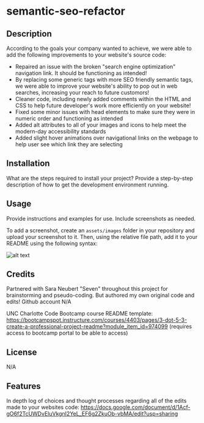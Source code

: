 # semantic-seo-refactor

## Description

According to the goals your company wanted to achieve, we were able to add the following improvements to your website's source code:

- Repaired an issue with the broken "search engine optimization" navigation link. It should be functioning as intended!
- By replacing some generic tags with more SEO friendly semantic tags, we were able to improve your website's ability to pop out in web searches, increasing your reach to future customors!
- Cleaner code, including newly added comments within the HTML and CSS to help future developer's work more efficiently on your website!
- Fixed some minor issues with head elements to make sure they were in numeric order and functioning as intended
- Added alt attributes to all of your images and icons to help meet the modern-day accessibility standards 
- Added slight hover animations over navigational links on the webpage to help user see which link they are selecting

## Installation

What are the steps required to install your project? Provide a step-by-step description of how to get the development environment running.

## Usage

Provide instructions and examples for use. Include screenshots as needed.

To add a screenshot, create an `assets/images` folder in your repository and upload your screenshot to it. Then, using the relative file path, add it to your README using the following syntax:

![alt text](assets/images/screenshot.png)

## Credits

Partnered with Sara Neubert "Seven" throughout this project for brainstorming and pseudo-coding. But authored my own original code and edits!
Github account N/A 

UNC Charlotte Code Bootcamp course README template: https://bootcampspot.instructure.com/courses/4403/pages/3-dot-5-3-create-a-professional-project-readme?module_item_id=974099 
(requires access to bootcamp portal to be able to access)

## License

N/A

## Features

In depth log of choices and thought processes regarding all of the edits made to your websites code:
https://docs.google.com/document/d/1Acf-gO6f2TcUWDvEluVkgnI2YeL_EF6g2ZkuOb-vbMA/edit?usp=sharing